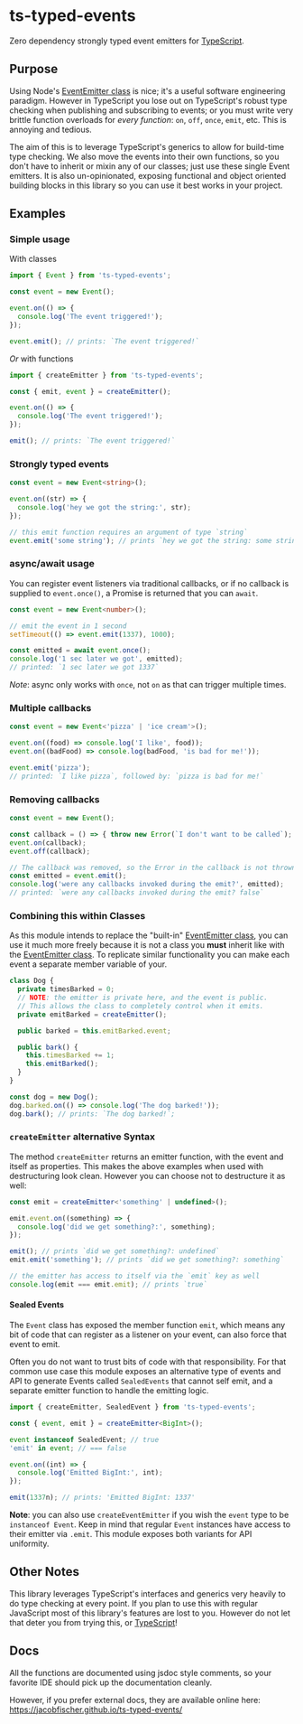 # ts-typed-events

Zero dependency strongly typed event emitters for [TypeScript].

## Purpose

Using Node's [EventEmitter class] is nice; it's a useful software engineering
paradigm. However in TypeScript you lose out on TypeScript's robust type
checking when publishing and subscribing to events; or you must write very
brittle function overloads for _every function_: `on`, `off`, `once`, `emit`,
etc. This is annoying and tedious.

The aim of this is to leverage TypeScript's generics to allow for build-time
type checking. We also move the events into their own functions, so you don't
have to inherit or mixin any of our classes; just use these single Event
emitters. It is also un-opinionated, exposing functional and object oriented
building blocks in this library so you can use it best works in your project.

## Examples

### Simple usage

With classes

```ts
import { Event } from 'ts-typed-events';

const event = new Event();

event.on(() => {
  console.log('The event triggered!');
});

event.emit(); // prints: `The event triggered!`
```

_Or_ with functions

```ts
import { createEmitter } from 'ts-typed-events';

const { emit, event } = createEmitter();

event.on(() => {
  console.log('The event triggered!');
});

emit(); // prints: `The event triggered!`
```

### Strongly typed events

```ts
const event = new Event<string>();

event.on((str) => {
  console.log('hey we got the string:', str);
});

// this emit function requires an argument of type `string`
event.emit('some string'); // prints `hey we got the string: some string`
```

### async/await usage

You can register event listeners via traditional callbacks, or if no callback is
supplied to `event.once()`, a Promise is returned that you can `await`.

```ts
const event = new Event<number>();

// emit the event in 1 second
setTimeout(() => event.emit(1337), 1000);

const emitted = await event.once();
console.log('1 sec later we got', emitted);
// printed: `1 sec later we got 1337`
```

_Note_: async only works with `once`, not `on` as that can trigger multiple
times.

### Multiple callbacks

```ts
const event = new Event<'pizza' | 'ice cream'>();

event.on((food) => console.log('I like', food));
event.on((badFood) => console.log(badFood, 'is bad for me!'));

event.emit('pizza');
// printed: `I like pizza`, followed by: `pizza is bad for me!`
```

### Removing callbacks

```ts
const event = new Event();

const callback = () => { throw new Error(`I don't want to be called`); };
event.on(callback);
event.off(callback);

// The callback was removed, so the Error in the callback is not thrown
const emitted = event.emit();
console.log('were any callbacks invoked during the emit?', emitted);
// printed: `were any callbacks invoked during the emit? false`
```

### Combining this within Classes

As this module intends to replace the "built-in" [EventEmitter class], you
can use it much more freely because it is not a class you **must** inherit like
with the [EventEmitter class]. To replicate similar functionality you can make
each event a separate member variable of your.

```ts
class Dog {
  private timesBarked = 0;
  // NOTE: the emitter is private here, and the event is public.
  // This allows the class to completely control when it emits.
  private emitBarked = createEmitter();

  public barked = this.emitBarked.event;

  public bark() {
    this.timesBarked += 1;
    this.emitBarked();
  }
}

const dog = new Dog();
dog.barked.on(() => console.log('The dog barked!'));
dog.bark(); // prints: `The dog barked!`;
```

### `createEmitter` alternative Syntax

The method `createEmitter` returns an emitter function, with the event and
itself as properties. This makes the above examples when used with destructuring
look clean. However you can choose not to destructure it as well:

```ts
const emit = createEmitter<'something' | undefined>();

emit.event.on((something) => {
  console.log('did we get something?:', something);
});

emit(); // prints `did we get something?: undefined`
emit.emit('something'); // prints `did we get something?: something`

// the emitter has access to itself via the `emit` key as well
console.log(emit === emit.emit); // prints `true`
```

#### Sealed Events

The `Event` class has exposed the member function `emit`, which means any bit
of code that can register as a listener on your event, can also force that event
to emit.

Often you do not want to trust bits of code with that responsibility. For that
common use case this module exposes an alternative type of events
and API to generate Events called `SealedEvents` that cannot self emit, and
a separate emitter function to handle the emitting logic.

```ts
import { createEmitter, SealedEvent } from 'ts-typed-events';

const { event, emit } = createEmitter<BigInt>();

event instanceof SealedEvent; // true
'emit' in event; // === false

event.on((int) => {
  console.log('Emitted BigInt:', int);
});

emit(1337n); // prints: 'Emitted BigInt: 1337'
```

**Note**: you can also use `createEventEmitter` if you wish the `event` type to
be `instanceof Event`. Keep in mind that regular `Event` instances have access
to their emitter via `.emit`. This module exposes both variants for API
uniformity.

## Other Notes

This library leverages TypeScript's interfaces and generics very heavily to do
type checking at every point. If you plan to use this with regular JavaScript
most of this library's features are lost to you. However do not let that deter
you from trying this, or [TypeScript]!

## Docs

All the functions are documented using jsdoc style comments, so your
favorite IDE should pick up the documentation cleanly.

However, if you prefer external docs, they are available online here:
https://jacobfischer.github.io/ts-typed-events/

[TypeScript]: https://www.typescriptlang.org/
[EventEmitter class]: https://nodejs.org/api/events.html#events_class_eventemitter
